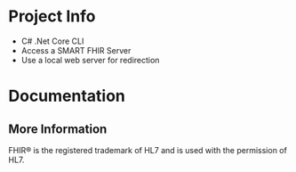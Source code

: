 # Project Info

* C# .Net Core CLI
* Access a SMART FHIR Server
* Use a local web server for redirection

# Documentation


## More Information


FHIR&reg; is the registered trademark of HL7 and is used with the permission of HL7. 